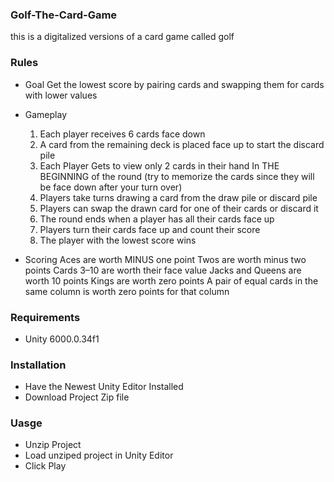 ### Golf-The-Card-Game
this is a digitalized versions of a card game called golf

### Rules

- Goal 
  Get the lowest score by pairing cards and swapping them for cards with lower values
  
- Gameplay
    1. Each player receives 6 cards face down 
    2. A card from the remaining deck is placed face up to start the discard pile
    3. Each Player Gets to view only 2 cards in their hand In THE BEGINNING of the round (try to memorize the cards since they will be face down after your turn over)
    4. Players take turns drawing a card from the draw pile or discard pile 
    5. Players can swap the drawn card for one of their cards or discard it 
    6. The round ends when a player has all their cards face up 
    7. Players turn their cards face up and count their score 
    8. The player with the lowest score wins

- Scoring 
    Aces are worth MINUS one point
    Twos are worth minus two points
    Cards 3–10 are worth their face value
    Jacks and Queens are worth 10 points
    Kings are worth zero points
    A pair of equal cards in the same column is worth zero points for that column


### Requirements
- Unity 6000.0.34f1

### Installation 
- Have the Newest Unity Editor Installed
- Download Project Zip file

### Uasge
- Unzip Project
- Load unziped project in Unity Editor
- Click Play

